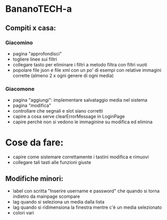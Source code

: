 # BananoTECH-a
## Compiti x casa:

### Giacomino
- pagina "approfondisci"
- togliere linee sui filtri
- collegare tasto per eliminare i filtri a metodo filtra con filtri vuoti
- popolare file json e file xml con un po' di esempi con relative immagini corrette (almeno 2 x ogni genere di ogni media)

### Giacomone
- pagina "aggiungi": implementare salvataggio media nel sistema
- pagina "modifica"
- controllare che segnali e slot siano corretti
- capire a cosa serve clearErrorMessage in LoginPage
- capire perchè non si vedono le immaginine su modifica ed elimina

# Cose da fare:
- capire come sistemare correttamente i tastini modifica e rimuovi
- collegare tali tasti alle funzioni giuste

## Modifiche minori:
- label con scritta "Inserire username e password" che quando si torna indietro da mainpage scompare
- lag quando si seleziona un media dalla lista
- lag quando si ridimensiona la finestra mentre c'è un media selezionato
- colori vari
